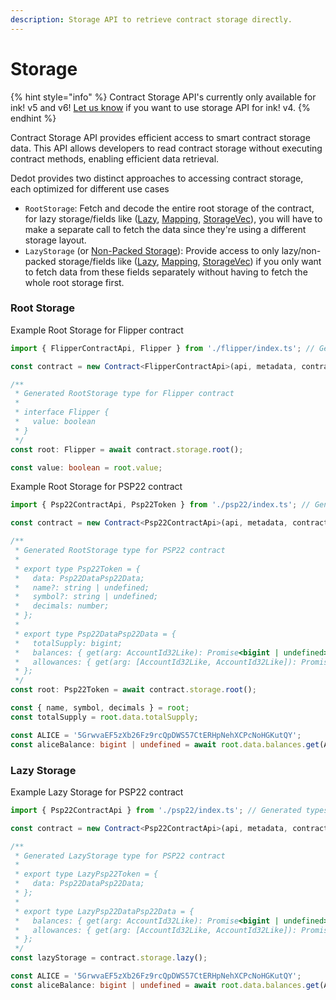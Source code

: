 ```yaml
---
description: Storage API to retrieve contract storage directly.
---
```


# Storage

{% hint style="info" %}
Contract Storage API's currently only available for ink! v5 and v6! [Let us know](https://t.me/JoinDedot) if you want to use storage API for ink! v4.
{% endhint %}

Contract Storage API provides efficient access to smart contract storage data. This API allows developers to read contract storage without executing contract methods, enabling efficient data retrieval.

Dedot provides two distinct approaches to accessing contract storage, each optimized for different use cases

* `RootStorage`: Fetch and decode the entire root storage of the contract, for lazy storage/fields like ([Lazy](https://docs.rs/ink_storage/5.1.1/ink_storage/struct.Lazy.html), [Mapping](https://docs.rs/ink_storage/5.1.1/ink_storage/struct.Mapping.html), [StorageVec](https://docs.rs/ink_storage/5.1.1/ink_storage/struct.StorageVec.html)), you will have to make a separate call to fetch the data since they're using a different storage layout.
* `LazyStorage` (or [Non-Packed Storage](https://use.ink/docs/v5/datastructures/storage-layout#packed-vs-non-packed-layout)): Provide access to only lazy/non-packed storage/fields like ([Lazy](https://docs.rs/ink_storage/5.1.1/ink_storage/struct.Lazy.html), [Mapping](https://docs.rs/ink_storage/5.1.1/ink_storage/struct.Mapping.html), [StorageVec](https://docs.rs/ink_storage/5.1.1/ink_storage/struct.StorageVec.html)) if you only want to fetch data from these fields separately without having to fetch the whole root storage first.

### Root Storage

Example Root Storage for Flipper contract

```typescript
import { FlipperContractApi, Flipper } from './flipper/index.ts'; // Generated types for flipper contract

const contract = new Contract<FlipperContractApi>(api, metadata, contractAddress);

/**
 * Generated RootStorage type for Flipper contract
 *
 * interface Flipper {
 *   value: boolean
 * }
 */
const root: Flipper = await contract.storage.root();

const value: boolean = root.value;
```

Example Root Storage for PSP22 contract

```typescript
import { Psp22ContractApi, Psp22Token } from './psp22/index.ts'; // Generated types for psp22 contract 

const contract = new Contract<Psp22ContractApi>(api, metadata, contractAddress);

/**
 * Generated RootStorage type for PSP22 contract
 * 
 * export type Psp22Token = {
 *   data: Psp22DataPsp22Data;
 *   name?: string | undefined;
 *   symbol?: string | undefined;
 *   decimals: number;
 * };
 *
 * export type Psp22DataPsp22Data = {
 *   totalSupply: bigint;
 *   balances: { get(arg: AccountId32Like): Promise<bigint | undefined> };
 *   allowances: { get(arg: [AccountId32Like, AccountId32Like]): Promise<bigint | undefined> };
 * };
 */
const root: Psp22Token = await contract.storage.root();

const { name, symbol, decimals } = root;
const totalSupply = root.data.totalSupply;

const ALICE = '5GrwvaEF5zXb26Fz9rcQpDWS57CtERHpNehXCPcNoHGKutQY';
const aliceBalance: bigint | undefined = await root.data.balances.get(ALICE);

```

### Lazy Storage

Example Lazy Storage for PSP22 contract

```typescript
import { Psp22ContractApi } from './psp22/index.ts'; // Generated types for psp22 contract 

const contract = new Contract<Psp22ContractApi>(api, metadata, contractAddress);

/**
 * Generated LazyStorage type for PSP22 contract
 * 
 * export type LazyPsp22Token = {
 *   data: Psp22DataPsp22Data;
 * };
 *
 * export type LazyPsp22DataPsp22Data = {
 *   balances: { get(arg: AccountId32Like): Promise<bigint | undefined> };
 *   allowances: { get(arg: [AccountId32Like, AccountId32Like]): Promise<bigint | undefined> };
 * };
 */
const lazyStorage = contract.storage.lazy();

const ALICE = '5GrwvaEF5zXb26Fz9rcQpDWS57CtERHpNehXCPcNoHGKutQY';
const aliceBalance: bigint | undefined = await root.data.balances.get(ALICE);

```

